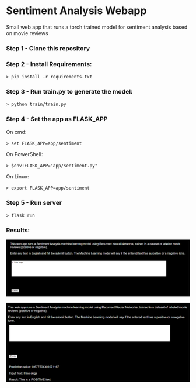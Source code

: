 # Sentiment Analysis Webapp
Small web app that runs a torch trained model for sentiment analysis based on movie reviews

### Step 1 - Clone this repository

### Step 2 - Install Requirements:

```
> pip install -r requirements.txt
```

### Step 3 - Run train.py to generate the model:
```
> python train/train.py
```

### Step 4 - Set the app as FLASK_APP

On cmd:
```
> set FLASK_APP=app/sentiment
```
On PowerShell:
```
> $env:FLASK_APP="app/sentiment.py"
```
On Linux:
```
> export FLASK_APP=app/sentiment
``` 

### Step 5 - Run server
```
> flask run
```

### Results:

![alt text](https://github.com/andrevargas22/Sentiment_Analysis_Webapp/blob/main/img/1.png)

![alt text](https://github.com/andrevargas22/Sentiment_Analysis_Webapp/blob/main/img/2.png)

